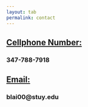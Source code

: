 ```yaml
---
layout: tab
permalink: contact
---
```

<h2><u> Cellphone Number: </u></h2> <h3> 347-788-7918 </h3>
<h2><u> Email: </u></h2> <h3> blai00@stuy.edu </h3>

